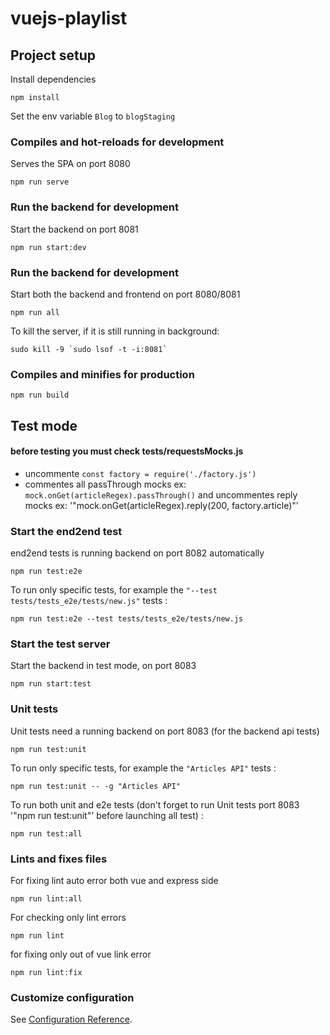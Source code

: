 # vuejs-playlist

## Project setup

Install dependencies
```
npm install
```
Set the env variable `Blog` to `blogStaging`

### Compiles and hot-reloads for development
Serves the SPA on port 8080

```
npm run serve
```

### Run the backend for development
Start the backend on port 8081
```
npm run start:dev
```

### Run the backend for development
Start both the backend and frontend on port 8080/8081
```
npm run all
```

To kill the server, if it is still running in background:
```
sudo kill -9 `sudo lsof -t -i:8081`
```
### Compiles and minifies for production
```
npm run build
```

## Test mode
#### before testing you must check tests/requestsMocks.js
* uncommente ```const factory = require('./factory.js')```
* commentes all passThrough mocks ex: ```mock.onGet(articleRegex).passThrough()``` and uncommentes reply mocks ex: '"mock.onGet(articleRegex).reply(200, factory.article)"'

### Start the end2end test
end2end tests is running backend on port 8082 automatically
```
npm run test:e2e
```

To run only specific tests, for example the `"--test tests/tests_e2e/tests/new.js"` tests :

```
npm run test:e2e --test tests/tests_e2e/tests/new.js

```

### Start the test server
Start the backend in test mode, on port 8083
```
npm run start:test
```

### Unit tests
Unit tests need a running backend on port 8083 (for the backend api tests)
```
npm run test:unit
```

To run only specific tests, for example the `"Articles API"` tests :

```
npm run test:unit -- -g "Articles API"
```

To run both unit and e2e tests (don't forget to run Unit tests port 8083 '"npm run test:unit"' before launching all test) :

```
npm run test:all
```

### Lints and fixes files

For fixing lint auto error both vue and express side
```
npm run lint:all
```
For checking only lint errors
```
npm run lint
```
for fixing only out of vue link error
```
npm run lint:fix
```
### Customize configuration
See [Configuration Reference](https://cli.vuejs.org/config/).
